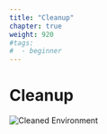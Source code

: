 ```yaml
---
title: "Cleanup"
chapter: true
weight: 920
#tags:
#  - beginner
---
```


# Cleanup

![Cleaned Environment](/images/cleanup.svg)
